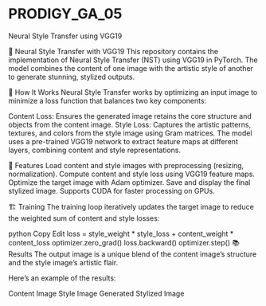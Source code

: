 # PRODIGY_GA_05
Neural Style Transfer using VGG19


🎨 Neural Style Transfer with VGG19
This repository contains the implementation of Neural Style Transfer (NST) using VGG19 in PyTorch. The model combines the content of one image with the artistic style of another to generate stunning, stylized outputs.

📸 How It Works
Neural Style Transfer works by optimizing an input image to minimize a loss function that balances two key components:

Content Loss: Ensures the generated image retains the core structure and objects from the content image.
Style Loss: Captures the artistic patterns, textures, and colors from the style image using Gram matrices.
The model uses a pre-trained VGG19 network to extract feature maps at different layers, combining content and style representations.

🚀 Features
Load content and style images with preprocessing (resizing, normalization).
Compute content and style loss using VGG19 feature maps.
Optimize the target image with Adam optimizer.
Save and display the final stylized image.
Supports CUDA for faster processing on GPUs.

🏗️ Training
The training loop iteratively updates the target image to reduce the weighted sum of content and style losses:

python
Copy
Edit
loss = style_weight * style_loss + content_weight * content_loss
optimizer.zero_grad()
loss.backward()
optimizer.step()
📚 Results
The output image is a unique blend of the content image’s structure and the style image’s artistic flair.

Here’s an example of the results:

Content Image
Style Image
Generated Stylized Image
